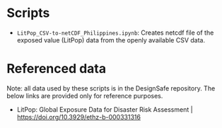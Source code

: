 # Scripts
* `LitPop_CSV-to-netCDF_Philippines.ipynb`: Creates netcdf file of the exposed value (LitPop) data from the openly available CSV data.

# Referenced data
Note: all data used by these scripts is in the DesignSafe repository. The below links are provided only for reference purposes.
* LitPop: Global Exposure Data for Disaster Risk Assessment | https://doi.org/10.3929/ethz-b-000331316
